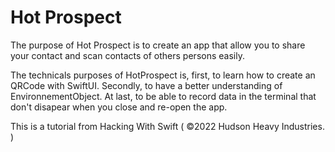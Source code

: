 # Hot Prospect

The purpose of Hot Prospect is to create an app that allow you to share your contact and scan contacts of others persons easily. 

The technicals purposes of HotProspect is, first, to learn how to create an QRCode with SwiftUI. Secondly, to have a better understanding of EnvironnementObject. At last, to be able to record data in the terminal that don't disapear when you close and re-open the app. 

This is a tutorial from Hacking With Swift ( ©2022 Hudson Heavy Industries. ) 

